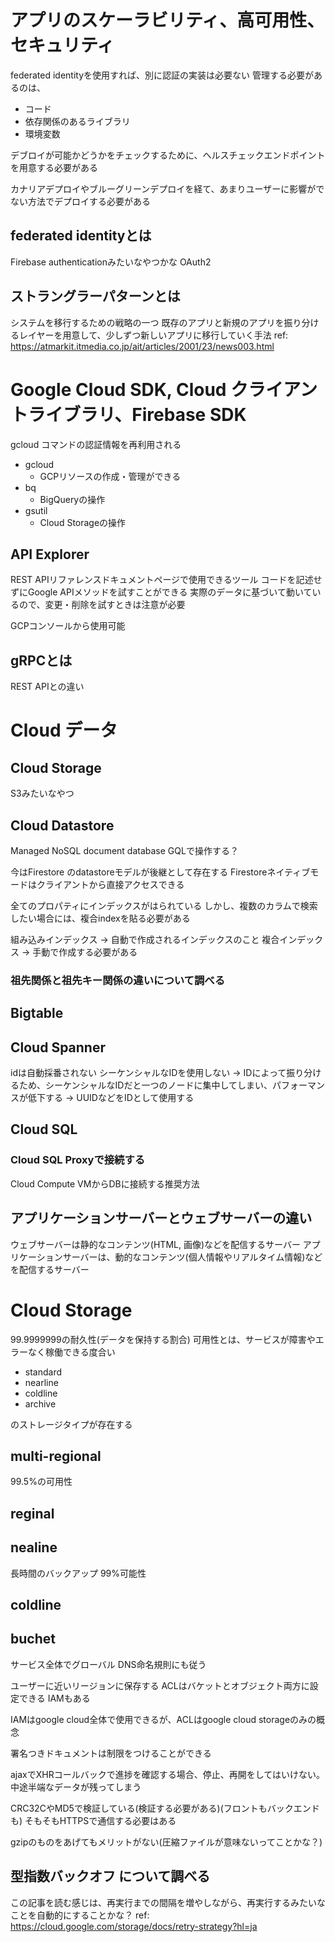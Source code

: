 # アプリのスケーラビリティ、高可用性、セキュリティ

federated identityを使用すれば、別に認証の実装は必要ない
管理する必要があるのは、
- コード
- 依存関係のあるライブラリ
- 環境変数

デブロイが可能かどうかをチェックするために、ヘルスチェックエンドポイントを用意する必要がある

カナリアデプロイやブルーグリーンデプロイを経て、あまりユーザーに影響がでない方法でデプロイする必要がある

## federated identityとは

Firebase authenticationみたいなやつかな
OAuth2

## ストラングラーパターンとは

システムを移行するための戦略の一つ
既存のアプリと新規のアプリを振り分けるレイヤーを用意して、少しずつ新しいアプリに移行していく手法
ref: https://atmarkit.itmedia.co.jp/ait/articles/2001/23/news003.html

# Google Cloud SDK, Cloud クライアントライブラリ、Firebase SDK

gcloud コマンドの認証情報を再利用される

- gcloud
  - GCPリソースの作成・管理ができる
- bq
  - BigQueryの操作
- gsutil
  - Cloud Storageの操作

## API Explorer

REST APIリファレンスドキュメントページで使用できるツール
コードを記述せずにGoogle APIメソッドを試すことができる
実際のデータに基づいて動いているので、変更・削除を試すときは注意が必要

GCPコンソールから使用可能

## gRPCとは

REST APIとの違い

# Cloud データ

## Cloud Storage

S3みたいなやつ

## Cloud Datastore

Managed NoSQL document database
GQLで操作する？

今はFirestore のdatastoreモデルが後継として存在する
Firestoreネイティブモードはクライアントから直接アクセスできる

全てのプロパティにインデックスがはられている
しかし、複数のカラムで検索したい場合には、複合indexを貼る必要がある

組み込みインデックス -> 自動で作成されるインデックスのこと
複合インデックス -> 手動で作成する必要がある

### 祖先関係と祖先キー関係の違いについて調べる



## Bigtable

## Cloud Spanner

idは自動採番されない
シーケンシャルなIDを使用しない
-> IDによって振り分けるため、シーケンシャルなIDだと一つのノードに集中してしまい、パフォーマンスが低下する
-> UUIDなどをIDとして使用する

## Cloud SQL

### Cloud SQL Proxyで接続する

Cloud Compute VMからDBに接続する推奨方法

## アプリケーションサーバーとウェブサーバーの違い

ウェブサーバーは静的なコンテンツ(HTML, 画像)などを配信するサーバー
アプリケーションサーバーは、動的なコンテンツ(個人情報やリアルタイム情報)などを配信するサーバー



# Cloud Storage

99.9999999の耐久性(データを保持する割合)
可用性とは、サービスが障害やエラーなく稼働できる度合い

- standard
- nearline
- coldline
- archive

のストレージタイプが存在する

## multi-regional

99.5%の可用性

## reginal


## nealine

長時間のバックアップ
99%可能性

## coldline

## buchet

サービス全体でグローバル
DNS命名規則にも従う

ユーザーに近いリージョンに保存する
ACLはバケットとオブジェクト両方に設定できる
IAMもある

IAMはgoogle cloud全体で使用できるが、ACLはgoogle cloud storageのみの概念


署名つきドキュメントは制限をつけることができる

ajaxでXHRコールバックで進捗を確認する場合、停止、再開をしてはいけない。中途半端なデータが残ってしまう

CRC32CやMD5で検証している(検証する必要がある)(フロントもバックエンドも)
そもそもHTTPSで通信する必要はある

gzipのものをあげてもメリットがない(圧縮ファイルが意味ないってことかな？)

## 型指数バックオフ について調べる

この記事を読む感じは、再実行までの間隔を増やしながら、再実行するみたいなことを自動的にすることかな？
ref: https://cloud.google.com/storage/docs/retry-strategy?hl=ja
